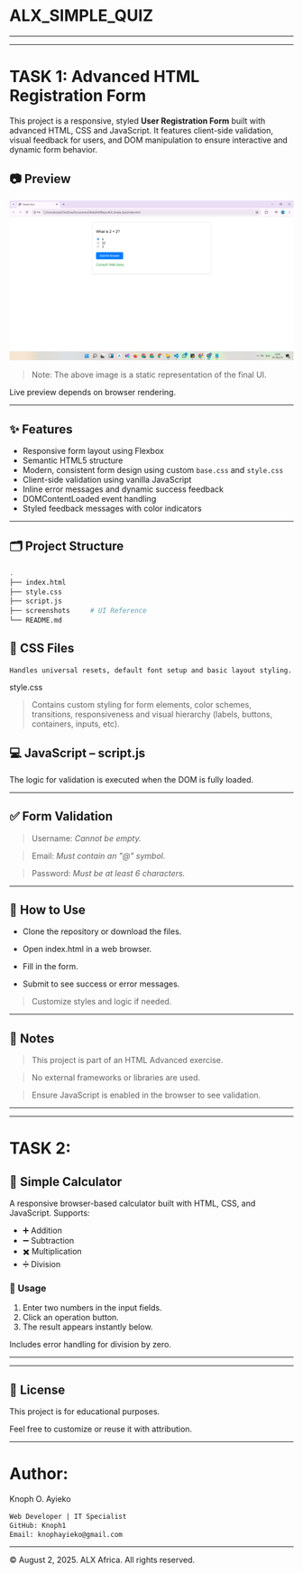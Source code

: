 # ALX_SIMPLE_QUIZ

---

---

# TASK 1: Advanced HTML Registration Form

This project is a responsive, styled **User Registration Form** built with advanced HTML, CSS and JavaScript. It features client-side validation, visual feedback for users, and DOM manipulation to ensure interactive and dynamic form behavior.

## 📷 Preview

![Form Screenshot](./screenshots/final_output.png)

> Note: The above image is a static representation of the final UI.

Live preview depends on browser rendering.

---

## ✨ Features

- Responsive form layout using Flexbox
- Semantic HTML5 structure
- Modern, consistent form design using custom `base.css` and `style.css`
- Client-side validation using vanilla JavaScript
- Inline error messages and dynamic success feedback
- DOMContentLoaded event handling
- Styled feedback messages with color indicators

---

## 🗂️ Project Structure

```bash
.
├── index.html
├── style.css
├── script.js
├── screenshots     # UI Reference
└── README.md
```

## 🎨 CSS Files

```
Handles universal resets, default font setup and basic layout styling.
```

style.css

> Contains custom styling for form elements, color schemes, transitions, responsiveness and visual hierarchy (labels, buttons, containers, inputs, etc).

## 💻 JavaScript – script.js

The logic for validation is executed when the DOM is fully loaded.

---

## ✅ Form Validation

> Username: *Cannot be empty.*

> Email: *Must contain an "@" symbol.*

> Password: *Must be at least 6 characters.*

---

## 🧪 How to Use

- Clone the repository or download the files.

- Open index.html in a web browser.

- Fill in the form.

- Submit to see success or error messages.

> Customize styles and logic if needed.

---


## 📌 Notes

> This project is part of an HTML Advanced exercise.

> No external frameworks or libraries are used.

> Ensure JavaScript is enabled in the browser to see validation.

---

---

# TASK 2:

## 📐 Simple Calculator

A responsive browser-based calculator built with HTML, CSS, and JavaScript. Supports:

- ➕ Addition
- ➖ Subtraction
- ✖️ Multiplication
- ➗ Division

### 🔸 Usage

1. Enter two numbers in the input fields.
2. Click an operation button.
3. The result appears instantly below.

Includes error handling for division by zero.

---

---

## 📃 License

This project is for educational purposes.

Feel free to customize or reuse it with attribution.

---

# Author:

Knoph O. Ayieko

    Web Developer | IT Specialist
    GitHub: Knoph1
    Email: knophayieko@gmail.com

---

&copy; August 2, 2025. ALX Africa. All rights reserved.
